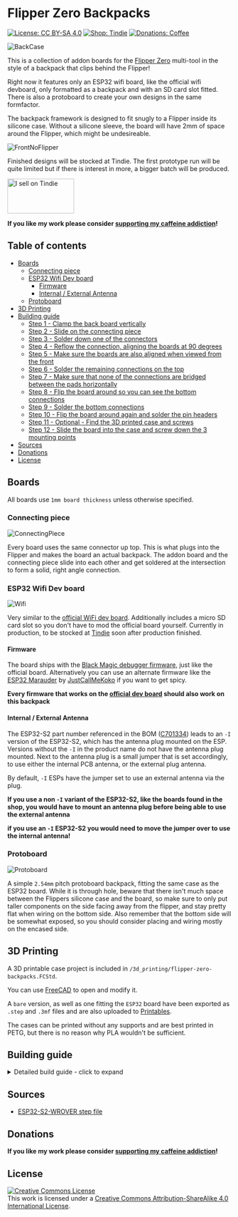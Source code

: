 # Flipper Zero Backpacks <!-- omit in toc -->

[![License: CC BY-SA 4.0](https://img.shields.io/badge/license-CC%20BY--SA%204.0-blue?style=flat-square)](https://creativecommons.org/licenses/by-sa/4.0/)
[![Shop: Tindie](https://img.shields.io/badge/shop-Tindie-blue?style=flat-square)](https://www.tindie.com/stores/binary-6/?ref=offsite_badges&utm_source=sellers_Chrismettal&utm_medium=badges&utm_campaign=badge_medium)
[![Donations: Coffee](https://img.shields.io/badge/donations-Coffee-brown?style=flat-square)](https://github.com/Chrismettal#donations)

![BackCase](/img/BackCaseWifi.png)

This is a collection of addon boards for the [Flipper Zero](https://flipperzero.one/) multi-tool in the style of a backpack that clips behind the Flipper!

Right now it features only an ESP32 wifi board, like the official wifi devboard, only formatted as a backpack and with an SD card slot fitted. There is also a protoboard to create your own designs in the same formfactor.

The backpack framework is designed to fit snugly to a Flipper inside its silicone case. Without a silicone sleeve, the board will have 2mm of space around the Flipper, which might be undesireable.

![FrontNoFlipper](img/FrontNoFlipper.png)

Finished designs will be stocked at Tindie.
The first prototype run will be quite limited but if there is interest in more, a bigger batch will be produced.

<a href="https://www.tindie.com/stores/binary-6/?ref=offsite_badges&utm_source=sellers_Chrismettal&utm_medium=badges&utm_campaign=badge_medium"><img src="https://d2ss6ovg47m0r5.cloudfront.net/badges/tindie-mediums.png" alt="I sell on Tindie" width="150" height="78"></a>

**If you like my work please consider [supporting my caffeine addiction](https://github.com/Chrismettal#donations)!**

## Table of contents <!-- omit in toc -->

- [Boards](#boards)
  - [Connecting piece](#connecting-piece)
  - [ESP32 Wifi Dev board](#esp32-wifi-dev-board)
    - [Firmware](#firmware)
    - [Internal / External Antenna](#internal--external-antenna)
  - [Protoboard](#protoboard)
- [3D Printing](#3d-printing)
- [Building guide](#building-guide)
  - [Step 1 - Clamp the back board vertically](#step-1---clamp-the-back-board-vertically)
  - [Step 2 - Slide on the connecting piece](#step-2---slide-on-the-connecting-piece)
  - [Step 3 - Solder down one of the connectors](#step-3---solder-down-one-of-the-connectors)
  - [Step 4 - Reflow the connection, aligning the boards at 90 degrees](#step-4---reflow-the-connection-aligning-the-boards-at-90-degrees)
  - [Step 5 - Make sure the boards are also aligned when viewed from the front](#step-5---make-sure-the-boards-are-also-aligned-when-viewed-from-the-front)
  - [Step 6 - Solder the remaining connections on the top](#step-6---solder-the-remaining-connections-on-the-top)
  - [Step 7 - Make sure that none of the connections are bridged between the pads horizontally](#step-7---make-sure-that-none-of-the-connections-are-bridged-between-the-pads-horizontally)
  - [Step 8 - Flip the board around so you can see the bottom connections](#step-8---flip-the-board-around-so-you-can-see-the-bottom-connections)
  - [Step 9 - Solder the bottom connections](#step-9---solder-the-bottom-connections)
  - [Step 10 - Flip the board around again and solder the pin headers](#step-10---flip-the-board-around-again-and-solder-the-pin-headers)
  - [Step 11 - Optional - Find the 3D printed case and screws](#step-11---optional---find-the-3d-printed-case-and-screws)
  - [Step 12 - Slide the board into the case and screw down the 3 mounting points](#step-12---slide-the-board-into-the-case-and-screw-down-the-3-mounting-points)
- [Sources](#sources)
- [Donations](#donations)
- [License](#license)

## Boards

All boards use `1mm board thickness` unless otherwise specified.

### Connecting piece

![ConnectingPiece](img/ConnectingPiece.png)

Every board uses the same connector up top. This is what plugs into the Flipper and makes the board an actual backpack.
The addon board and the connecting piece slide into each other and get soldered at the intersection to form a solid, right angle connection.

### ESP32 Wifi Dev board

![Wifi](img/NiceBack.jpg)

Very similar to the [official WiFi dev board](https://shop.flipperzero.one/collections/flipper-zero-accessories/products/wifi-devboard). Additionally includes a micro SD card slot so you don't have to mod the official board yourself. Currently in production, to be stocked at [Tindie](https://www.tindie.com/stores/binary-6/) soon after production finished.

#### Firmware

The board ships with the [Black Magic debugger firmware](https://black-magic.org/), just like the official board. Alternatively you can use an alternate firmware like the [ESP32 Marauder](https://github.com/justcallmekoko/ESP32Marauder/wiki/flipper-zero) by [JustCallMeKoko](https://github.com/justcallmekoko) if you want to get spicy.

**Every firmware that works on the [official dev board](https://shop.flipperzero.one/collections/flipper-zero-accessories/products/wifi-devboard) should also work on this backpack**

#### Internal / External Antenna

The ESP32-S2 part number referenced in the BOM ([C701334](https://www.lcsc.com/product-detail/WiFi-Modules_Espressif-Systems-ESP32-S2-WROVER-I-N4R2_C701334.html)) leads to an `-I` version of the ESP32-S2, which has the antenna plug mounted on the ESP. Versions without the `-I` in the product name do not have the antenna plug mounted. Next to the antenna plug is a small jumper that is set accordingly, to use either the internal PCB antenna, or the external plug antenna.

By default, `-I` ESPs have the jumper set to use an external antenna via the plug. 

**If you use a non `-I` variant of the ESP32-S2, like the boards found in the shop, you would have to mount an antenna plug before being able to use the external antenna**

**if you use an `-I` ESP32-S2 you would need to move the jumper over to use the internal antenna!**

### Protoboard

![Protoboard](/img/ProtoNiceTop.jpg)

A simple `2.54mm` pitch protoboard backpack, fitting the same case as the ESP32 board. While it is through hole, beware that there isn't much space between the Flippers silicone case and the board, so make sure to only put taller components on the side facing away from the flipper, and stay pretty flat when wiring on the bottom side. Also remember that the bottom side will be somewhat exposed, so you should consider placing and wiring mostly on the encased side.

## 3D Printing

A 3D printable case project is included in `/3d_printing/flipper-zero-backpacks.FCStd`.

You can use [FreeCAD](https://www.freecad.org/) to open and modify it. 

A `bare` version, as well as one fitting the `ESP32` board have been exported as `.step` and `.3mf` files and are also uploaded to [Printables](https://www.printables.com/@ChrismettalBinary6/models).

The cases can be printed without any supports and are best printed in PETG, but there is no reason why PLA wouldn't be sufficient.

## Building guide

<details>
  <summary markdown="span">Detailed build guide - click to expand</summary>

  ### Step 1 - Clamp the back board vertically

  ![Step1](/img/Manual_step1.jpg)

  ### Step 2 - Slide on the connecting piece

  ![Step2](/img/Manual_step2.jpg)

  ### Step 3 - Solder down one of the connectors

  You don't have to care about the angle of the boards for now.

  ![Step3](/img/Manual_step3.jpg)

  ### Step 4 - Reflow the connection, aligning the boards at 90 degrees

  ![Step](/img/Manual_step4.jpg)

  ### Step 5 - Make sure the boards are also aligned when viewed from the front

  ![Step5](/img/Manual_step5.jpg)

  ### Step 6 - Solder the remaining connections on the top

  ![Step6](/img/Manual_step6.jpg)

  ### Step 7 - Make sure that none of the connections are bridged between the pads horizontally

  ![Step7](/img/Manual_step7.jpg)

  ### Step 8 - Flip the board around so you can see the bottom connections

  ![Step8](/img/Manual_step8.jpg)

  ### Step 9 - Solder the bottom connections

  ![Step9](/img/Manual_step9.jpg)

  ### Step 10 - Flip the board around again and solder the pin headers

  Make sure to get them at a right angle to the board as well. Otherwise you will put stress on the board when inserting into the Flipper.

  ![Step10](/img/Manual_step10jpg)

  ### Step 11 - Optional - Find the 3D printed case and screws

  ![Step11](/img/Manual_step11.jpg)

  ### Step 12 - Slide the board into the case and screw down the 3 mounting points

  ![Step12](/img/Manual_step12.jpg)

</details>

## Sources

- [ESP32-S2-WROVER step file](https://grabcad.com/library/esp32-s2-wrover-1)

## Donations

**If you like my work please consider [supporting my caffeine addiction](https://github.com/Chrismettal#donations)!**

## License

 <a rel="CClicense" href="http://creativecommons.org/licenses/by-sa/4.0/"><img alt="Creative Commons License" style="border-width:0" src="https://i.creativecommons.org/l/by-sa/4.0/88x31.png" /></a><br />This work is licensed under a <a rel="license" href="http://creativecommons.org/licenses/by-sa/4.0/">Creative Commons Attribution-ShareAlike 4.0 International License</a>.
